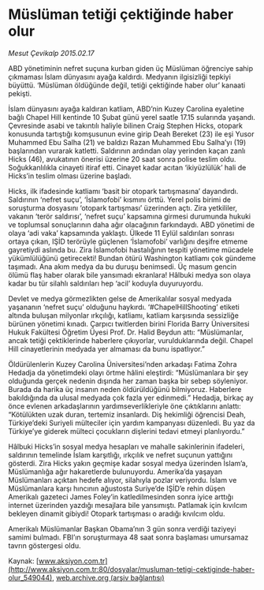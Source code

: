 # Müslüman tetiği çektiğinde haber olur

*Mesut Çevikalp 2015.02.17*

<div class="pNewsDetailMainContent" itemprop="articleBody">
 <p>
  ABD yönetiminin nefret suçuna kurban giden üç Müslüman öğrenciye sahip çıkmaması İslam dünyasını ayağa kaldırdı. Medyanın ilgisizliği tepkiyi büyüttü. ‘Müslüman öldüğünde değil, tetiği çektiğinde haber olur’ kanaati pekişti.
 </p>
 <p>
  İslam dünyasını ayağa kaldıran katliam, ABD’nin Kuzey Carolina eyaletine bağlı Chapel Hill kentinde 10 Şubat günü yerel saatle 17.15 sularında yaşandı. Çevresinde asabi ve takıntılı haliyle bilinen Craig Stephen Hicks, otopark konusunda tartıştığı komşusunun evine girip Deah Bereket (23) ile eşi Yusor Muhammed Ebu Salha (21) ve baldızı Razan Muhammed Ebu Salha’yı (19) başlarından vurarak katletti. Saldırının ardından olay yerinden kaçan zanlı Hicks (46), avukatının önerisi üzerine 20 saat sonra polise teslim oldu. Soğukkanlılıkla cinayeti itiraf etti. Cinayet kadar acıtan ‘ikiyüzlülük’ hali de Hicks’in teslim olması üzerine başladı.
 </p>
 <p>
  Hicks, ilk ifadesinde katliamı ‘basit bir otopark tartışmasına’ dayandırdı. Saldırının ‘nefret suçu’, ‘İslamofobi’ kısmını örttü. Yerel polis birimi de soruşturma dosyasını ‘otopark tartışması’ üzerinden açtı. Zira yetkililer, vakanın ‘terör saldırısı’, ‘nefret suçu’ kapsamına girmesi durumunda hukuki ve toplumsal sonuçlarının daha ağır olacağının farkındaydı. ABD yönetimi de olaya ‘adi vaka’ kapsamında yaklaştı. Ülkede 11 Eylül saldırıları sonrası ortaya çıkan, IŞİD terörüyle güçlenen ‘İslamofobi’ varlığını deşifre etmeme gayretiydi aslında bu. Zira İslamofobi hastalığının tespiti yönetime mücadele yükümlülüğünü getirecekti! Bundan ötürü Washington katliamı çok gündeme taşımadı. Ana akım medya da bu duruşu benimsedi. Üç masum gencin ölümü flaş haber olarak bile yansımadı ekranlara! Hâlbuki medya son olaya kadar bu tür silahlı saldırıları hep ‘acil’ koduyla duyuruyordu.
 </p>
 <p>
  Devlet ve medya görmezlikten gelse de Amerikalılar sosyal medyada yaşananın ‘nefret suçu’ olduğunu haykırdı. ‘#ChapelHillShooting’ etiketi altında buluşan milyonlar ırkçılığı, katliamı, katliam karşısında sessizliğe bürünen yönetimi kınadı. Çarpıcı twitlerden birini Florida Barry Üniversitesi Hukuk Fakültesi Öğretim Üyesi Prof. Dr. Halid Beydun attı: “Müslümanlar, ancak tetiği çektiklerinde haberlere çıkıyorlar, vurulduklarında değil. Chapel Hill cinayetlerinin medyada yer almaması da bunu ispatlıyor.”
 </p>
 <p>
  Öldürülenlerin Kuzey Carolina Üniversitesi’nden arkadaşı Fatima Zohra Hedadja da yönetimdeki olayı örtme hâlini eleştirdi: “Müslümanlara bir şey olduğunda gerçek nedenin dışında her zaman başka bir sebep söyleniyor. Burada da harika üç insanın neden öldürüldüğünü bilmiyoruz. Haberlere bakıldığında da ulusal medyada çok fazla yer edinmedi.” Hedadja, birkaç ay önce evlenen arkadaşlarının yardımseverlikleriyle öne çıktıklarını anlattı: “Kötülükten uzak duran, tertemiz insanlardı. Diş hekimliği öğrencisi Deah, Türkiye’deki Suriyeli mülteciler için yardım kampanyası düzenledi. Bu yaz da Türkiye’ye giderek mülteci çocukların dişlerini tedavi etmeyi planlıyordu.”
 </p>
 <p>
  Hâlbuki Hicks’in sosyal medya hesapları ve mahalle sakinlerinin ifadeleri, saldırının temelinde İslam karşıtlığı, ırkçılık ve nefret suçunun yattığını gösterdi. Zira Hicks yakın geçmişe kadar sosyal medya üzerinden İslam’a, Müslümanlığa ağır hakaretlerde bulunuyordu. Amerika’da yaşayan Müslümanları açıktan hedefe alıyor, silahıyla pozlar veriyordu. İslam ve Müslümanlara karşı hıncının ağustosta Suriye’de IŞİD’e rehin düşen Amerikalı gazeteci James Foley’in katledilmesinden sonra iyice arttığı internet üzerinden yazdığı mesajlara bile yansımıştı. Patlamak için kıvılcım bekleyen dinamit gibiydi! Otopark tartışması o aradığı kıvılcım oldu.
 </p>
 <p>
  Amerikalı Müslümanlar Başkan Obama’nın 3 gün sonra verdiği taziyeyi samimi bulmadı. FBI’ın soruşturmaya 48 saat sonra başlaması umursamaz tavrın göstergesi oldu.
 </p>
</div>


Kaynak: [www.aksiyon.com.tr](http://www.aksiyon.com.tr:80/dosyalar/musluman-tetigi-cektiginde-haber-olur_549044), [web.archive.org (arşiv bağlantısı)](http://web.archive.org/web/20150305061854/http://www.aksiyon.com.tr:80/dosyalar/musluman-tetigi-cektiginde-haber-olur_549044)
